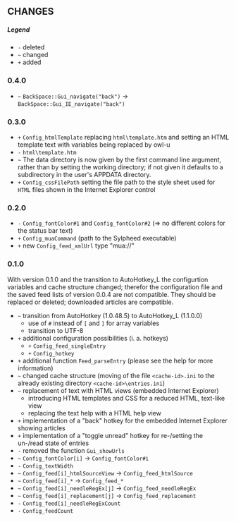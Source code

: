 ## CHANGES

##### Legend

* `-` deleted
* `~` changed
* `+` added

### 0.4.0

* `~` `BackSpace::Gui_navigate("back")` -> `BackSpace::Gui_IE_navigate("back")`

### 0.3.0

* `+` `Config_htmlTemplate` replacing `html\template.htm` and setting an HTML
template text with variables being replaced by owl-u
* `-` `html\template.htm`
* `~` The data directory is now given by the first command line argument,
rather than by setting the working directory; if not given it defaults to a
subdirectory in the user's APPDATA directory.
* `+` `Config_cssFilePath` setting the file path to the style sheet used for
`HTML` files shown in the Internet Explorer control

### 0.2.0

* `-` `Config_fontColor#1` and `Config_fontColor#2` (=> no different colors
for the status bar text)
* `+` `Config_muaCommand` (path to the Sylpheed executable)
* `+` new `Config_feed_xmlUrl` type "mua://"

### 0.1.0

With version 0.1.0 and the transition to AutoHotkey_L the configurtion
variables and cache structure changed; therefor the configuration file
and the saved feed lists of version 0.0.4 are not compatible. They should
be replaced or deleted; downloaded articles are compatible.

* `~` transition from AutoHotkey (1.0.48.5) to AutoHotkey_L (1.1.0.0)
  + use of `#` instead of `[` and `]` for array variables
  + transition to UTF-8
* `+` additional configuration possibilities (i. a. hotkeys)
  + `+` `Config_feed_singleEntry`
  + `+` `Config_hotkey`
* `+` additional function `Feed_parseEntry` (please see the help for more
information)
* `~` changed cache structure (moving of the file `<cache-id>.ini` to the
already existing directory `<cache-id>\entries.ini`)
* `~` replacement of text with HTML views (embedded Internet Explorer)
  + introducing HTML templates and CSS for a reduced HTML, text-like view
  + replacing the text help with a HTML help view
* `+` implementation of a "back" hotkey for the embedded Internet Explorer
showing articles
* `+` implementation of a "toggle unread" hotkey for re-/setting the un-/read
state of entries
* `-` removed the function `Gui_showUrls`
* `~` `Config_fontColor[i]` -> `Config_fontColor#i`
* `-` `Config_textWidth`
* `~` `Config_feed[i]_htmlSourceView` -> `Config_feed_htmlSource`
* `~` `Config_feed[i]_*` -> `Config_feed_*`
* `~` `Config_feed[i]_needleRegEx[j]` -> `Config_feed_needleRegEx`
* `~` `Config_feed[i]_replacement[j]` -> `Config_feed_replacement`
* `-` `Config_feed[i]_needleRegExCount`
* `-` `Config_feedCount`
